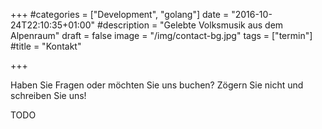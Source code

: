 +++
#categories = ["Development", "golang"]
date = "2016-10-24T22:10:35+01:00"
#description = "Gelebte Volksmusik aus dem Alpenraum"
draft = false
image = "/img/contact-bg.jpg"
tags = ["termin"]
#title = "Kontakt"

+++

Haben Sie Fragen oder möchten Sie uns buchen? Zögern Sie nicht und schreiben Sie uns!

TODO
